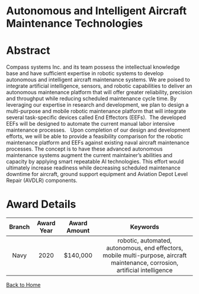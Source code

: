 
Autonomous and Intelligent Aircraft Maintenance Technologies
============================================================

# Abstract


Compass systems Inc. and its team possess the intellectual knowledge base and have sufficient expertise in robotic systems to develop autonomous and intelligent aircraft maintenance systems. We are poised to integrate artificial intelligence, sensors, and robotic capabilities to deliver an autonomous maintenance platform that will offer greater reliability, precision and throughput while reducing scheduled maintenance cycle time. By leveraging our expertise in research and development, we plan to design a multi-purpose and mobile robotic maintenance platform that will integrate several task-specific devices called End Effectors (EEFs).  The developed EEFs will be designed to automate the current manual labor intensive maintenance processes.   Upon completion of our design and development efforts, we will be able to provide a feasibility comparison for the robotic maintenance platform and EEFs against existing naval aircraft maintenance processes. The concept is to have these advanced autonomous maintenance systems augment the current maintainer’s abilities and capacity by applying smart repeatable AI technologies. This effort would ultimately increase readiness while decreasing scheduled maintenance downtime for aircraft, ground support equipment and Aviation Depot Level Repair (AVDLR) components.  

# Award Details

|Branch|Award Year|Award Amount|Keywords|
| :---: | :---: | :---: | :---: |
|Navy|2020|$140,000|robotic, automated, autonomous, end effectors, mobile multi-purpose, aircraft maintenance, corrosion, artificial intelligence|
  
  


[Back to Home](https://github.com/chrischow/dod_sbir_awards/JH/#2154)